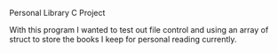 Personal Library C Project

With this program I wanted to test out file control and using an array of struct
to store the books I keep for personal reading currently.